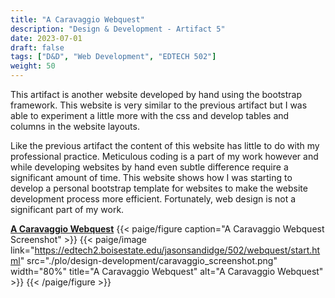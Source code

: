 ```yaml
---
title: "A Caravaggio Webquest"
description: "Design & Development - Artifact 5"
date: 2023-07-01
draft: false
tags: ["D&D", "Web Development", "EDTECH 502"]
weight: 50
---
```

This artifact is another website developed by hand using the bootstrap framework.  This website is very similar to the previous artifact but I was able to experiment a little more with the css and develop tables and columns in the website layouts. 

Like the previous artifact the content of this website has little to do with my professional practice. Meticulous coding is a part of my work however and while developing websites by hand even subtle difference require a significant amount of time. This website shows how I was starting to develop a personal bootstrap template for websites to make the website development process more efficient. Fortunately, web design is not a significant part of my work.

**[A Caravaggio Webquest](https://edtech2.boisestate.edu/jasonsandidge/502/webquest/start.html)**
{{< paige/figure caption="A Caravaggio Webquest Screenshot" >}}
{{< paige/image link="https://edtech2.boisestate.edu/jasonsandidge/502/webquest/start.html" src="./plo/design-development/caravaggio_screenshot.png" width="80%" title="A Caravaggio Webquest" alt="A Caravaggio Webquest" >}}
{{< /paige/figure >}}